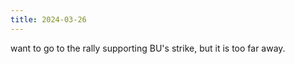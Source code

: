 ```yaml
---
title: 2024-03-26
---
```


want to go to the rally supporting BU's strike, but it is too far away.

